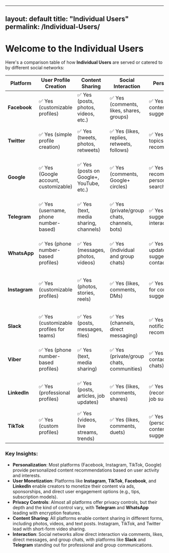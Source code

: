 
---
layout: default
title: "Individual Users"
permalink: /Individual-Users/
---
# Welcome to the Individual Users

Here's a comparison table of how **Individual Users** are served or catered to by different social networks:

| **Platform**    | **User Profile Creation** | **Content Sharing** | **Social Interaction** | **Personalization** | **Privacy Controls** | **User Monetization** | **User Engagement** | **Access to Features** |
|-----------------|---------------------------|----------------------|------------------------|---------------------|----------------------|-----------------------|----------------------|------------------------|
| **Facebook**    | ✅ Yes (customizable profiles) | ✅ Yes (posts, photos, videos, etc.) | ✅ Yes (comments, likes, shares, groups) | ✅ Yes (targeted content, friend suggestions) | ✅ Yes (privacy settings for posts, data) | ✅ Yes (ad preferences, content creation) | ✅ Yes (messaging, reactions, notifications) | ✅ Yes (advanced features with premium access) |
| **Twitter**     | ✅ Yes (simple profile creation) | ✅ Yes (tweets, photos, retweets) | ✅ Yes (likes, replies, retweets, follows) | ✅ Yes (trending topics, recommendations) | ✅ Yes (privacy controls for tweets, followers) | ✅ Yes (promoted content, tips) | ✅ Yes (direct messages, trending hashtags) | ✅ Yes (premium Twitter Blue access) |
| **Google**      | ✅ Yes (Google account, customizable) | ✅ Yes (posts on Google+, YouTube, etc.) | ✅ Yes (comments, Google+ circles) | ✅ Yes (content recommendations, personalized search) | ✅ Yes (account privacy settings, data) | ✅ Yes (YouTube ads, premium subscriptions) | ✅ Yes (messaging, app integration) | ✅ Yes (Google services access, YouTube Premium) |
| **Telegram**    | ✅ Yes (username, phone number-based) | ✅ Yes (text, media sharing, channels) | ✅ Yes (private/group chats, channels, bots) | ✅ Yes (group suggestions, bot interactions) | ✅ Yes (end-to-end encryption, group privacy) | ❌ No direct user monetization features | ✅ Yes (custom emojis, stickers, bots) | ✅ Yes (paid Telegram Premium features) |
| **WhatsApp**    | ✅ Yes (phone number-based profiles) | ✅ Yes (messages, photos, videos) | ✅ Yes (individual and group chats) | ✅ Yes (status updates, suggested contacts) | ✅ Yes (privacy settings, message encryption) | ❌ No direct user monetization features | ✅ Yes (reactions, stickers, voice messages) | ✅ Yes (voice and video calling features) |
| **Instagram**   | ✅ Yes (customizable profiles) | ✅ Yes (photos, stories, reels) | ✅ Yes (likes, comments, DMs) | ✅ Yes (algorithms for content suggestions) | ✅ Yes (content privacy settings, account control) | ✅ Yes (ads on content, influencer partnerships) | ✅ Yes (reactions, mentions, collaboration) | ✅ Yes (Instagram Premium features for creators) |
| **Slack**       | ✅ Yes (customizable profiles for teams) | ✅ Yes (posts, messages, files) | ✅ Yes (channels, direct messaging) | ✅ Yes (custom notifications, recommendations) | ✅ Yes (workspace privacy, data control) | ❌ No direct user monetization features | ✅ Yes (message reactions, integrations) | ✅ Yes (Slack Premium for team collaboration) |
| **Viber**       | ✅ Yes (phone number-based profiles) | ✅ Yes (text, media sharing) | ✅ Yes (private/group chats, communities) | ✅ Yes (suggested contacts, public chats) | ✅ Yes (message encryption, block features) | ❌ No direct user monetization features | ✅ Yes (stickers, voice messages, reactions) | ✅ Yes (Viber Out calling, premium features) |
| **LinkedIn**    | ✅ Yes (professional profiles) | ✅ Yes (posts, articles, job updates) | ✅ Yes (likes, comments, shares) | ✅ Yes (recommendations, job suggestions) | ✅ Yes (profile visibility settings, privacy) | ✅ Yes (LinkedIn Premium, job insights) | ✅ Yes (message integrations, notifications) | ✅ Yes (LinkedIn Learning, premium tools) |
| **TikTok**      | ✅ Yes (custom profiles) | ✅ Yes (videos, live streams, trends) | ✅ Yes (likes, comments, duets) | ✅ Yes (personalized feed, content suggestions) | ✅ Yes (content privacy, account control) | ✅ Yes (creator fund, brand partnerships) | ✅ Yes (live streaming, challenges, collaborations) | ✅ Yes (TikTok for Business, TikTok Premium) |

### Key Insights:
- **Personalization**: Most platforms (Facebook, Instagram, TikTok, Google) provide personalized content recommendations based on user activity and interests.
- **User Monetization**: Platforms like **Instagram**, **TikTok**, **Facebook**, and **LinkedIn** enable creators to monetize their content via ads, sponsorships, and direct user engagement options (e.g., tips, subscription models).
- **Privacy Controls**: Almost all platforms offer privacy controls, but their depth and the kind of control vary, with **Telegram** and **WhatsApp** leading with encryption features.
- **Content Sharing**: All platforms enable content sharing in different forms, including photos, videos, and text posts. Instagram, TikTok, and Twitter lead with short-form video sharing.
- **Interaction**: Social networks allow direct interaction via comments, likes, direct messages, and group chats, with platforms like **Slack** and **Telegram** standing out for professional and group communications.

